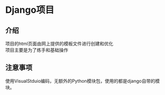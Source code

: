# Django项目
## 介绍  
项目的html页面由网上提供的模板文件进行创建和优化  
项目主要是为了练手和基础操作
## 注意事项
使用VisualStduio编码，无额外的Python模块包，使用的都是django自带的模块。
